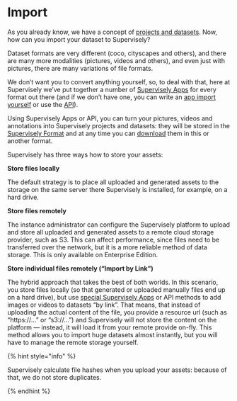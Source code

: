 # Import 
As you already know, we have a concept of [projects and datasets](../../overview.md). Now, how can you import your dataset to Supervisely?

Dataset formats are very different (coco, cityscapes and others), and there are many more modalities (pictures, videos and others), and even just with pictures, there are many variations of file formats.

We don’t want you to convert anything yourself, so, to deal with that, here at Supervisely we’ve put together a number of [Supervisely Apps](https://ecosystem.supervisely.com/import) for every format out there (and if we don’t have one, you can write an [app import yourself](https://supervisely.readthedocs.io/en/latest/sdk_packages.html) or use the [API](https://api.docs.supervisely.com/)).

Using Supervisely Apps or API, you can turn your pictures, videos and annotations into Supervisely projects and datasets: they will be stored in the [Supervisely Format](../../supervisely-format.md) and at any time you can [download](../export/export.md) them in this or another format.

Supervisely has three ways how to store your assets:

**Store files locally**

The default strategy is to place all uploaded and generated assets to the storage on the same server there Supervisely is installed, for example, on a hard drive.


**Store files remotely**

The instance administrator can configure the Supervisely platform to upload and store all uploaded and generated assets to a remote cloud storage provider, such as S3. This can affect performance, since files need to be transferred over the network, but it is a more reliable method of data storage. This is only available on Enterprise Edition.


**Store individual files remotely (“Import by Link”)**

The hybrid approach that takes the best of both worlds. In this scenario, you store files locally (so that generated or uploaded manually files end up on a hard drive), but use [special Supervisely Apps](Import-from-Cloud.md) or API methods to add images or videos to datasets “by link”. That means, that instead of uploading the actual content of the file, you provide a resource url (such as “https://…” or “s3://…”) and Supervisely will not store the content on the platform — instead, it will load it from your remote provide on-fly. This method allows you to import huge datasets almost instantly, but you will have to manage the remote storage yourself.

{% hint style="info" %}

Supervisely calculate file hashes when you upload your assets: because of that, we do not store duplicates.

{% endhint %}